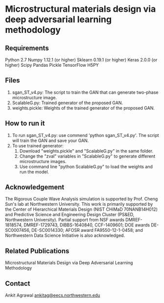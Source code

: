# Microstructural materials design via deep adversarial learning methodology

## Requirements ##
Python 2.7
Numpy 1.12.1 (or higher)
Sklearn 0.19.1 (or higher)
Keras 2.0.0 (or higher)
Scipy
Pandas
Pickle
TensorFlow
H5PY

## Files ##
1. sgan_ST_v4.py: The script to train the GAN that can generate two-phase microstructure image.
2. ScalableG.py: Trained generator of the proposed GAN.
3. weights.pickle: Weights of the trained generator of the proposed GAN.

## How to run it
1. To run sgan_ST_v4.py: use commend 'python sgan_ST_v4.py'. The script will train the GAN and save your GAN.
2. To use trained generator: 
	1. Download "weights.pickle" and "ScalableG.py" in the same folder.
	2. Change the "zval" variables in "ScalableG.py" to generate different microstructure images.
	3. Use command line "python ScalableG.py" to load the weights and run the model. 

## Acknowledgement
The Rigorous Couple Wave Analysis simulation is supported by Prof. Cheng Sun's lab at Northwestern University. This work is primarily supported by the Center of Hierarchical Materials Design (NIST CHiMaD 70NANB14H012) and Predictive Science and Engineering Design Cluster (PS&ED, Northwestern University). Partial support from NSF awards DMREF-1818574, DMREF-1729743, DIBBS-1640840, CCF-1409601; DOE awards DE-SC0007456, DE-SC0014330; AFOSR award FA9550-12-1-0458; and Northwestern Data Science Initiative is also acknowledged. 

## Related Publications ##
Microstructural Materials Design via Deep Adversarial Learning Methodology

## Contact
Ankit Agrawal <ankitag@eecs.northwestern.edu>




